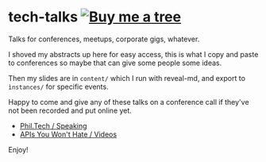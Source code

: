 # tech-talks  [![Buy me a tree](https://img.shields.io/badge/Buy%20me%20a%20tree-%F0%9F%8C%B3-lightgreen)](https://offset.earth/philsturgeon)

Talks for conferences, meetups, corporate gigs, whatever.

I shoved my abstracts up here for easy access, this is what I copy 
and paste to conferences so maybe that can give some people some ideas.

Then my slides are in `content/` which I run with reveal-md, and export 
to `ìnstances/` for specific events.

Happy to come and give any of these talks on a conference call if they've 
not been recorded and put online yet.

- [Phil.Tech / Speaking](https://phil.tech/speaking/)
- [APIs You Won't Hate / Videos](https://apisyouwonthate.com/videos/)

Enjoy!
